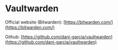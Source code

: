 # Vaultwarden
Official website (Bitwarden): [https://bitwarden.com/](https://bitwarden.com/)

Github: [https://github.com/dani-garcia/vaultwarden](https://github.com/dani-garcia/vaultwarden)

